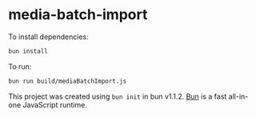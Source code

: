 # media-batch-import

To install dependencies:

```bash
bun install
```

To run:

```bash
bun run build/mediaBatchImport.js
```

This project was created using `bun init` in bun v1.1.2. [Bun](https://bun.sh) is a fast all-in-one JavaScript runtime.

